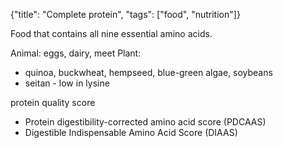 {"title": "Complete protein", "tags": ["food", "nutrition"]}

Food that contains all nine essential amino acids.

Animal: eggs, dairy, meet
Plant:
* quinoa, buckwheat, hempseed, blue-green algae, soybeans
* seitan - low in lysine

protein quality score
* Protein digestibility-corrected amino acid score (PDCAAS)
* Digestible Indispensable Amino Acid Score (DIAAS)

